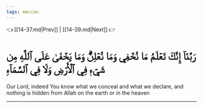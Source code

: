 ```yaml
---
tags: meccan
---
```


👈 [[14-37.md|Prev]] | [[14-39.md|Next]] 👉

# رَبَّنَآ إِنَّكَ تَعۡلَمُ مَا نُخۡفِي وَمَا نُعۡلِنُۗ وَمَا يَخۡفَىٰ عَلَى ٱللَّهِ مِن شَيۡءٖ فِي ٱلۡأَرۡضِ وَلَا فِي ٱلسَّمَآءِ

Our Lord, indeed You know what we conceal and what we declare, and nothing is hidden from Allah on the earth or in the heaven

---

